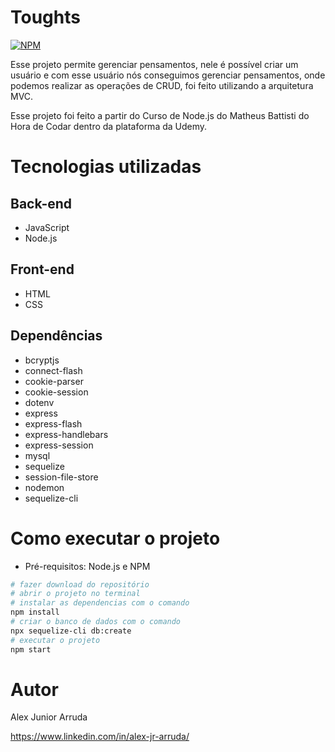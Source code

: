 # Toughts
[![NPM](https://img.shields.io/npm/l/react)](https://github.com/alexjuniorarruda/Accounts/blob/main/LICENSE)

 Esse projeto permite gerenciar pensamentos, nele é possível criar um usuário e com esse usuário nós conseguimos gerenciar pensamentos, onde podemos realizar as operações de CRUD, foi 
 feito utilizando a arquitetura MVC. 
 
 Esse projeto foi feito a partir do Curso de Node.js do Matheus Battisti do Hora de Codar dentro da plataforma da Udemy.

# Tecnologias utilizadas
## Back-end
- JavaScript
- Node.js

## Front-end
- HTML
- CSS

## Dependências
- bcryptjs
- connect-flash
- cookie-parser 
- cookie-session 
- dotenv 
- express 
- express-flash 
- express-handlebars 
- express-session 
- mysql 
- sequelize 
- session-file-store
- nodemon
- sequelize-cli

# Como executar o projeto
- Pré-requisitos: Node.js e NPM

```bash
# fazer download do repositório
# abrir o projeto no terminal
# instalar as dependencias com o comando
npm install
# criar o banco de dados com o comando
npx sequelize-cli db:create
# executar o projeto
npm start
```

# Autor

Alex Junior Arruda

https://www.linkedin.com/in/alex-jr-arruda/
